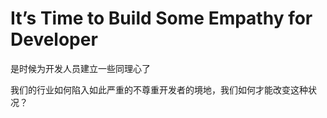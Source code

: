 # It’s Time to Build Some Empathy for Developer 

是时候为开发人员建立一些同理心了

我们的行业如何陷入如此严重的不尊重开发者的境地，我们如何才能改变这种状况？